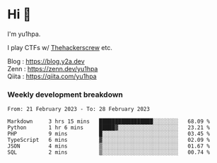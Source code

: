 # Hi 👋

I'm yu1hpa.

I play CTFs w/ [Thehackerscrew](https://www.thehackerscrew.team/) etc.

Blog : https://blog.y2a.dev  
Zenn : https://zenn.dev/yu1hpa  
Qiita : https://qiita.com/yu1hpa  

### Weekly development breakdown

<!--START_SECTION:waka-->

```text
From: 21 February 2023 - To: 28 February 2023

Markdown     3 hrs 15 mins   █████████████████░░░░░░░░   68.09 %
Python       1 hr 6 mins     █████▓░░░░░░░░░░░░░░░░░░░   23.21 %
PHP          9 mins          █░░░░░░░░░░░░░░░░░░░░░░░░   03.45 %
TypeScript   6 mins          ▓░░░░░░░░░░░░░░░░░░░░░░░░   02.09 %
JSON         4 mins          ▒░░░░░░░░░░░░░░░░░░░░░░░░   01.67 %
SQL          2 mins          ▒░░░░░░░░░░░░░░░░░░░░░░░░   00.74 %
```

<!--END_SECTION:waka-->

